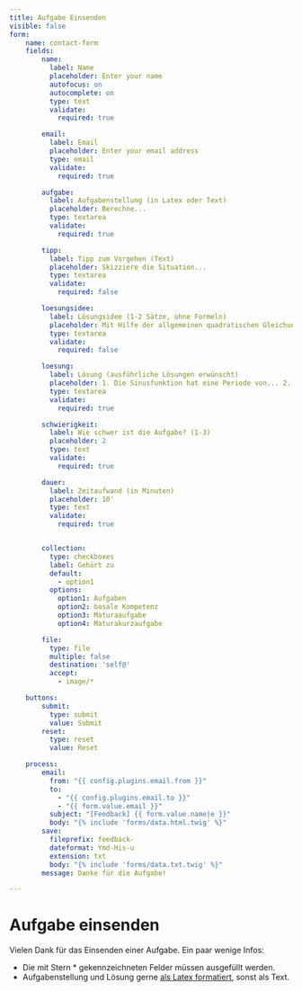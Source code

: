 ```yaml
---
title: Aufgabe Einsenden
visible: false
form:
    name: contact-form
    fields:
        name:
          label: Name
          placeholder: Enter your name
          autofocus: on
          autocomplete: on
          type: text
          validate:
            required: true

        email:
          label: Email
          placeholder: Enter your email address
          type: email
          validate:
            required: true

        aufgabe:
          label: Aufgabenstellung (in Latex oder Text)
          placeholder: Berechne...
          type: textarea
          validate:
            required: true

        tipp:
          label: Tipp zum Vorgehen (Text)
          placeholder: Skizziere die Situation...
          type: textarea
          validate:
            required: false

        loesungsidee:
          label: Lösungsidee (1-2 Sätze, ohne Formeln)
          placeholder: Mit Hilfe der allgemeinen quadratischen Gleichung...
          type: textarea
          validate:
            required: false

        loesung:
          label: Lösung (ausführliche Lösungen erwünscht)
          placeholder: 1. Die Sinusfunktion hat eine Periode von... 2. Die Lösung der gegebenen Funktion ist deshalb...
          type: textarea
          validate:
            required: true

        schwierigkeit:
          label: Wie schwer ist die Aufgabe? (1-3)
          placeholder: 2
          type: text
          validate:
            required: true

        dauer:
          label: Zeitaufwand (in Minuten)
          placeholder: 10'
          type: text
          validate:
            required: true


        collection:
          type: checkboxes
          label: Gehört zu
          default:
            - option1
          options:
            option1: Aufgaben
            option2: basale Kompetenz
            option3: Maturaaufgabe
            option4: Maturakurzaufgabe

        file:
          type: file
          multiple: false
          destination: 'self@'
          accept:
            - image/*

    buttons:
        submit:
          type: submit
          value: Submit
        reset:
          type: reset
          value: Reset

    process:
        email:
          from: "{{ config.plugins.email.from }}"
          to:
            - "{{ config.plugins.email.to }}"
            - "{{ form.value.email }}"
          subject: "[Feedback] {{ form.value.name|e }}"
          body: "{% include 'forms/data.html.twig' %}"
        save:
          fileprefix: feedback-
          dateformat: Ymd-His-u
          extension: txt
          body: "{% include 'forms/data.txt.twig' %}"
        message: Danke für die Aufgabe!

---
```


# Aufgabe einsenden

Vielen Dank für das Einsenden einer Aufgabe. Ein paar wenige Infos:

- Die mit Stern <span class="required">*</span> gekennzeichneten Felder müssen ausgefüllt werden.
- Aufgabenstellung und Lösung gerne [als Latex formatiert](latex-referenz), sonst als Text.

